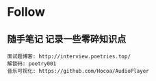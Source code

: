 # Follow
## 随手笔记 记录一些零碎知识点


```
面试题博客: http://interview.poetries.top/
解锁码: poetry001
音乐可视化: https://github.com/Hocoa/AudioPlayer

```
